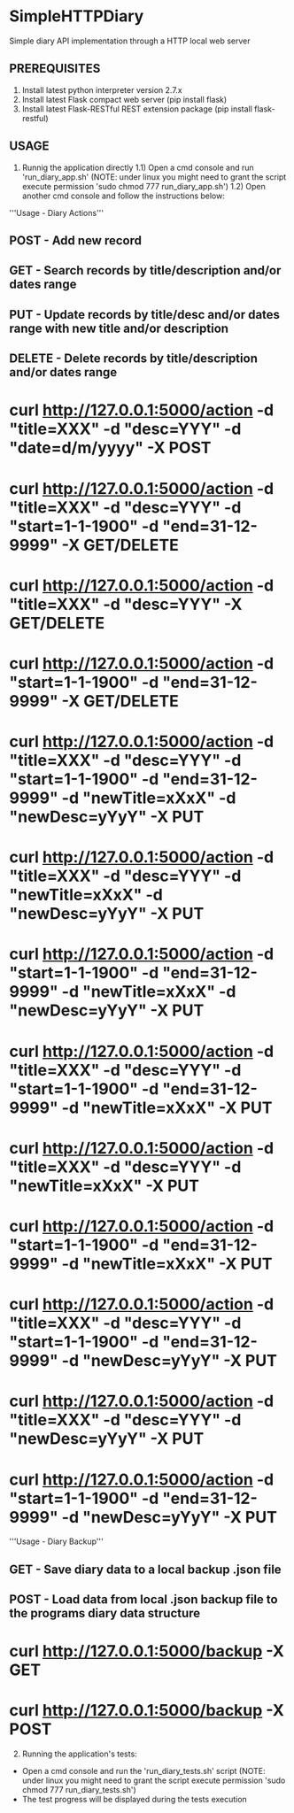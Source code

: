 # SimpleHTTPDiary
Simple diary API implementation through a HTTP local web server


PREREQUISITES
------------------
1) Install latest python interpreter version 2.7.x
2) Install latest Flask compact web server (pip install flask)
3) Install latest Flask-RESTful REST extension package (pip install flask-restful)


USAGE
-----------
1) Runnig the application directly
1.1) Open a cmd console and run 'run_diary_app.sh' (NOTE: under linux you might need to grant the script execute permission 'sudo chmod 777 run_diary_app.sh')
1.2) Open another cmd console and follow the instructions below:

'''Usage - Diary Actions'''
## POST - Add new record
## GET - Search records by title/description and/or dates range
## PUT - Update records by title/desc and/or dates range with new title and/or description
## DELETE - Delete records by title/description and/or dates range

# curl http://127.0.0.1:5000/action -d "title=XXX" -d "desc=YYY" -d "date=d/m/yyyy" -X POST

# curl http://127.0.0.1:5000/action -d "title=XXX" -d "desc=YYY" -d "start=1-1-1900" -d "end=31-12-9999" -X GET/DELETE
# curl http://127.0.0.1:5000/action -d "title=XXX" -d "desc=YYY" -X GET/DELETE
# curl http://127.0.0.1:5000/action -d "start=1-1-1900" -d "end=31-12-9999" -X GET/DELETE

# curl http://127.0.0.1:5000/action -d "title=XXX" -d "desc=YYY" -d "start=1-1-1900" -d "end=31-12-9999" -d "newTitle=xXxX" -d "newDesc=yYyY" -X PUT
# curl http://127.0.0.1:5000/action -d "title=XXX" -d "desc=YYY" -d "newTitle=xXxX" -d "newDesc=yYyY" -X PUT
# curl http://127.0.0.1:5000/action -d "start=1-1-1900" -d "end=31-12-9999" -d "newTitle=xXxX" -d "newDesc=yYyY" -X PUT

# curl http://127.0.0.1:5000/action -d "title=XXX" -d "desc=YYY" -d "start=1-1-1900" -d "end=31-12-9999" -d "newTitle=xXxX" -X PUT
# curl http://127.0.0.1:5000/action -d "title=XXX" -d "desc=YYY" -d "newTitle=xXxX" -X PUT
# curl http://127.0.0.1:5000/action -d "start=1-1-1900" -d "end=31-12-9999" -d "newTitle=xXxX" -X PUT

# curl http://127.0.0.1:5000/action -d "title=XXX" -d "desc=YYY" -d "start=1-1-1900" -d "end=31-12-9999" -d "newDesc=yYyY" -X PUT
# curl http://127.0.0.1:5000/action -d "title=XXX" -d "desc=YYY" -d "newDesc=yYyY" -X PUT
# curl http://127.0.0.1:5000/action -d "start=1-1-1900" -d "end=31-12-9999" -d "newDesc=yYyY" -X PUT


'''Usage - Diary Backup'''
## GET - Save diary data to a local backup .json file
## POST - Load data from local .json backup file to the programs diary data structure

# curl http://127.0.0.1:5000/backup -X GET
# curl http://127.0.0.1:5000/backup -X POST


2) Running the application's tests:
- Open a cmd console and run the 'run_diary_tests.sh' script (NOTE: under linux you might need to grant the script execute permission 'sudo chmod 777 run_diary_tests.sh')
- The test progress will be displayed during the tests execution